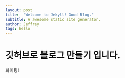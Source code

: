 ```yaml
---
layout: post
title:  "Welcome to Jekyll! Good Blog."
subtitle: A awesome static site generator.
author: Jeffrey
tags: hello
---
```


# 깃허브로 블로그 만들기 입니다.

화이팅!
